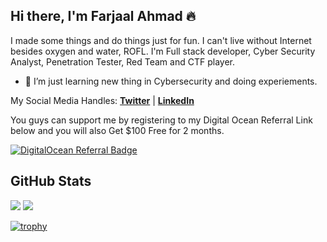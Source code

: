 ## Hi there, I'm Farjaal Ahmad 🔥

I made some things and do things just for fun. I can't live without Internet besides oxygen and water, ROFL. I'm Full stack developer, Cyber Security Analyst, Penetration Tester, Red Team and CTF player.

- 🌱 I’m just learning new thing in Cybersecurity and doing experiements.

<p>My Social Media Handles: 
  <strong><a href="https://twitter.com/farjaalahmad">Twitter</a></strong> |
  <strong><a href="https://www.linkedin.com/in/farjaalahmad/">LinkedIn</a></strong>
</p>

You guys can support me by registering to my Digital Ocean Referral Link below and you will also Get $100 Free for 2 months.

[![DigitalOcean Referral Badge](https://web-platforms.sfo2.digitaloceanspaces.com/WWW/Badge%203.svg)](https://www.digitalocean.com/?refcode=42d61c4435ff&utm_campaign=Referral_Invite&utm_medium=Referral_Program&utm_source=badge)


## GitHub Stats
<p>
  <img src="https://github-readme-stats.vercel.app/api/top-langs/?username=farjaalahmad&hide_border=true&hide=html,css&theme=dark" />
  <img src="https://github-readme-stats.vercel.app/api?username=farjaalahmad&line_height=27&count_private=true&hide_border=true&show_icons=true&theme=dark">
</p>

[![trophy](https://github-profile-trophy.vercel.app/?username=farjaalahmad&theme=alduin&margin-w=28)](https://github.com/ryo-ma/github-profile-trophy)
